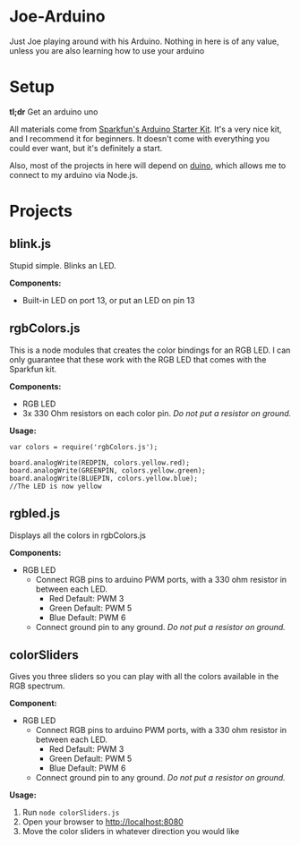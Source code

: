 Joe-Arduino
===========
Just Joe playing around with his Arduino.  Nothing in here is of any value, unless you are also learning how to use your arduino  

Setup
=====
**tl;dr** Get an arduino uno

All materials come from [Sparkfun's Arduino Starter Kit](https://www.sparkfun.com/products/10174).  It's a very nice kit, and I recommend it for beginners.  It doesn't come with everything you could ever want, but it's definitely a start.  

Also, most of the projects in here will depend on [duino](https://github.com/semu/duino), which allows me to connect to my arduino via Node.js.  

Projects
========

blink.js
--------
Stupid simple.  Blinks an LED.  

**Components:**
- Built-in LED on port 13, or put an LED on pin 13

rgbColors.js
------------
This is a node modules that creates the color bindings for an RGB LED.  I can only guarantee that these work with the RGB LED that comes with the Sparkfun kit.

**Components:**
- RGB LED
- 3x 330 Ohm resistors on each color pin. *Do not put a resistor on ground.*

**Usage:**

    var colors = require('rgbColors.js');
    
    board.analogWrite(REDPIN, colors.yellow.red);
    board.analogWrite(GREENPIN, colors.yellow.green);
    board.analogWrite(BLUEPIN, colors.yellow.blue);
    //The LED is now yellow
  
rgbled.js
---------
Displays all the colors in rgbColors.js

**Components:**
- RGB LED
  - Connect RGB pins to arduino PWM ports, with a 330 ohm resistor in between each LED.
    - Red Default: PWM 3
    - Green Default: PWM 5
    - Blue Default: PWM 6
  - Connect ground pin to any ground.  *Do not put a resistor on ground.*

colorSliders
------------
Gives you three sliders so you can play with all the colors available in the RGB spectrum.

**Component:**
- RGB LED
  - Connect RGB pins to arduino PWM ports, with a 330 ohm resistor in between each LED.
    - Red Default: PWM 3
    - Green Default: PWM 5
    - Blue Default: PWM 6
  - Connect ground pin to any ground.  *Do not put a resistor on ground.*

**Usage:**  

1. Run `node colorSliders.js`
2. Open your browser to [http://localhost:8080](http://localhost:8080)
3. Move the color sliders in whatever direction you would like
